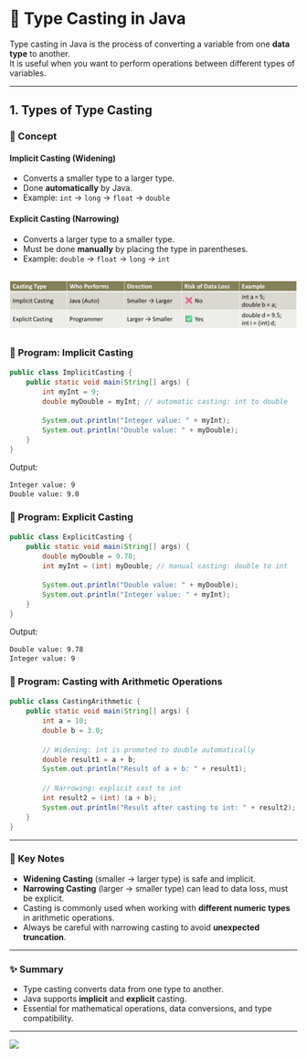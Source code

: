 # 🚀 Type Casting in Java

Type casting in Java is the process of converting a variable from one **data type** to another.  
It is useful when you want to perform operations between different types of variables.

---

## 1. Types of Type Casting
### 📘 Concept

#### Implicit Casting (Widening)

* Converts a smaller type to a larger type.
* Done **automatically** by Java.
* Example: `int` → `long` → `float` → `double`

#### Explicit Casting (Narrowing)

* Converts a larger type to a smaller type.
* Must be done **manually** by placing the type in parentheses.
* Example: `double` → `float` → `long` → `int`


![img.png](../../../../resources/img/type-casting/type_casting.png)
---

### 📝 Program: Implicit Casting

```java
public class ImplicitCasting {
    public static void main(String[] args) {
        int myInt = 9;
        double myDouble = myInt; // automatic casting: int to double

        System.out.println("Integer value: " + myInt);
        System.out.println("Double value: " + myDouble);
    }
}
```

Output:

```
Integer value: 9
Double value: 9.0
```

### 📝 Program: Explicit Casting

```java
public class ExplicitCasting {
    public static void main(String[] args) {
        double myDouble = 9.78;
        int myInt = (int) myDouble; // manual casting: double to int

        System.out.println("Double value: " + myDouble);
        System.out.println("Integer value: " + myInt);
    }
}
```

Output:

```
Double value: 9.78
Integer value: 9
```

### 📝 Program: Casting with Arithmetic Operations

```java
public class CastingArithmetic {
    public static void main(String[] args) {
        int a = 10;
        double b = 3.0;

        // Widening: int is promoted to double automatically
        double result1 = a + b;
        System.out.println("Result of a + b: " + result1);

        // Narrowing: explicit cast to int
        int result2 = (int) (a + b);
        System.out.println("Result after casting to int: " + result2);
    }
}
```

---

### 📌 Key Notes

* **Widening Casting** (smaller → larger type) is safe and implicit.
* **Narrowing Casting** (larger → smaller type) can lead to data loss, must be explicit.
* Casting is commonly used when working with **different numeric types** in arithmetic operations.
* Always be careful with narrowing casting to avoid **unexpected truncation**.

---

### ✨ Summary

* Type casting converts data from one type to another.
* Java supports **implicit** and **explicit** casting.
* Essential for mathematical operations, data conversions, and type compatibility.

---

[![](https://img.shields.io/badge/Go_Back-🔙-d6cadd?style=for-the-badge&labelColor=d6cadd)](../../../../../../README.md)

